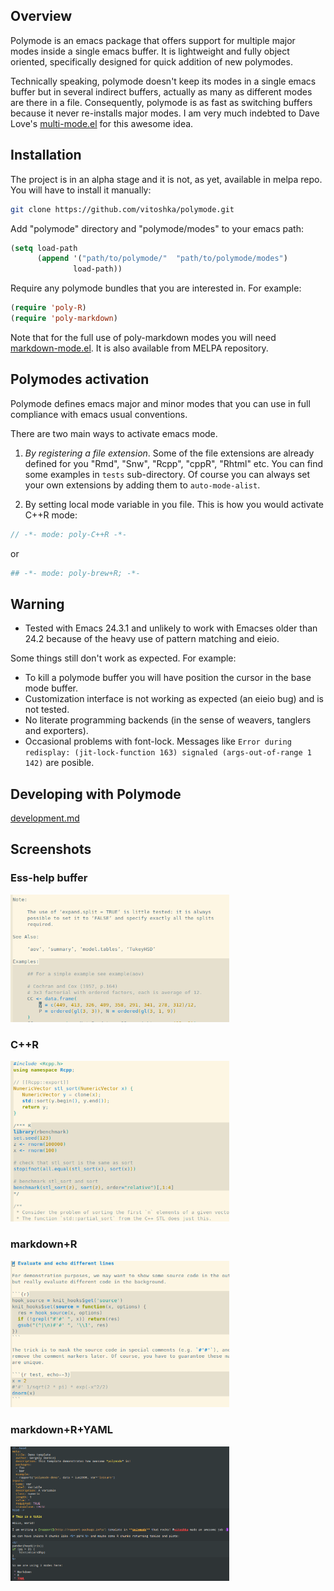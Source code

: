 
## Overview

Polymode is an emacs package that offers support for multiple major modes inside
a single emacs buffer. It is lightweight and fully object oriented, specifically
designed for quick addition of new polymodes.

Technically speaking, polymode doesn't keep its modes in a single emacs buffer
but in several indirect buffers, actually as many as different modes are there
in a file. Consequently, polymode is as fast as switching buffers because it
never re-installs major modes. I am very much indebted to Dave Love's
[multi-mode.el](http://www.loveshack.ukfsn.org/emacs/multi-mode.el) for this
awesome idea.


## Installation 

The project is in an alpha stage and it is not, as yet, available in melpa
repo. You will have to install it manually:

```sh
git clone https://github.com/vitoshka/polymode.git
```

Add "polymode" directory and "polymode/modes" to your emacs path:

```lisp 
(setq load-path
      (append '("path/to/polymode/"  "path/to/polymode/modes")
              load-path))
```

Require any polymode bundles that you are interested in. For example:

```lisp
(require 'poly-R)
(require 'poly-markdown)
```

Note that for the full use of poly-markdown modes you will need
[markdown-mode.el](http://jblevins.org/projects/markdown-mode/). It is also
available from MELPA repository.


## Polymodes activation

Polymode defines emacs major and minor modes that you can use in full compliance
with emacs usual conventions.

There are two main ways to activate emacs mode. 

   1. _By registering a file extension_. Some of the file extensions are already
defined for you "Rmd", "Snw", "Rcpp", "cppR", "Rhtml" etc. You can find some
examples in `tests` sub-directory. Of course you can always set your own
extensions by adding them to `auto-mode-alist`.

   1. By setting local mode variable in you file. This is how you would activate C++R mode:
   
   ```c++
   // -*- mode: poly-C++R -*-
   ```
   or 
   ```sh
   ## -*- mode: poly-brew+R; -*-
   ```


<!-- ## Naming conventions  -->

<!-- The core polymode object and modes are usually named as "engine+submode", or -->
<!-- "base_mode+submode" like "noweb+R", "markdown+R", "C++R" and "R++C".  -->

<!-- todo: more to come on this ... need to define object hierarchy for the full story. -->


## Warning

   * Tested with Emacs 24.3.1 and unlikely to work with Emacses older
     than 24.2 because of the heavy use of pattern matching and eieio.
   
Some things still don't work as expected. For example:
    
   * To kill a polymode buffer you will have position the cursor in the base mode buffer. 
   * Customization interface is not working as expected (an eieio bug) and is
     not tested. 
   * No literate programming backends (in the sense of weavers, tanglers and
     exporters).
   * Occasional problems with font-lock. Messages like `Error during
     redisplay: (jit-lock-function 163) signaled (args-out-of-range 1
     142)` are posible.

## Developing with Polymode

[development.md](development.md)

## Screenshots

### Ess-help buffer

<img src="img/ess-help.png" width="350px"/>

### C++R
<img src="img/cppR.png" width="350px"/>

### markdown+R

<img src="img/Rmd.png" width="350px"/>

### markdown+R+YAML

<img src="img/rapport.png" width="350px"/>

